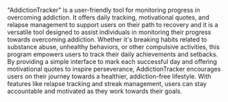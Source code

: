 "AddictionTracker" is a user-friendly tool for monitoring progress in overcoming addiction. It offers daily tracking, motivational quotes, and relapse management to support users on their path to recovery and it is a versatile tool designed to assist individuals in monitoring their progress towards overcoming addiction. Whether it's breaking habits related to substance abuse, unhealthy behaviors, or other compulsive activities, this program empowers users to track their daily achievements and setbacks. By providing a simple interface to mark each successful day and offering motivational quotes to inspire perseverance, AddictionTracker encourages users on their journey towards a healthier, addiction-free lifestyle. With features like relapse tracking and streak management, users can stay accountable and motivated as they work towards their goals.

